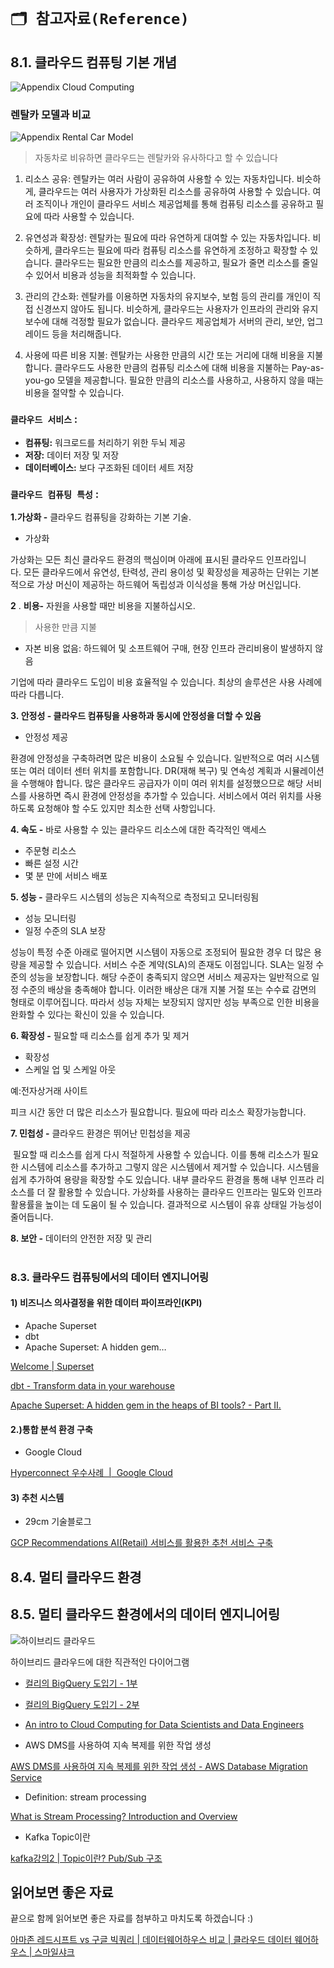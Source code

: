 # `🗂️ 참고자료(Reference)`

## 8.1. 클라우드 컴퓨팅 기본 개념

![Appendix Cloud Computing](./images/appendix_cloud_services.png)

### 렌탈카 모델과 비교
![Appendix Rental Car Model](./images/appendix_example_rental_car_onpremise_cloud.png)

> 자동차로 비유하면 클라우드는 렌탈카와 유사하다고 할 수 있습니다


1. 리소스 공유: 렌탈카는 여러 사람이 공유하여 사용할 수 있는 자동차입니다. 비슷하게, 클라우드는 여러 사용자가 가상화된 리소스를 공유하여 사용할 수 있습니다. 여러 조직이나 개인이 클라우드 서비스 제공업체를 통해 컴퓨팅 리소스를 공유하고 필요에 따라 사용할 수 있습니다.

2. 유연성과 확장성: 렌탈카는 필요에 따라 유연하게 대여할 수 있는 자동차입니다. 비슷하게, 클라우드는 필요에 따라 컴퓨팅 리소스를 유연하게 조정하고 확장할 수 있습니다. 클라우드는 필요한 만큼의 리소스를 제공하고, 필요가 줄면 리소스를 줄일 수 있어서 비용과 성능을 최적화할 수 있습니다.

3. 관리의 간소화: 렌탈카를 이용하면 자동차의 유지보수, 보험 등의 관리를 개인이 직접 신경쓰지 않아도 됩니다. 비슷하게, 클라우드는 사용자가 인프라의 관리와 유지보수에 대해 걱정할 필요가 없습니다. 클라우드 제공업체가 서버의 관리, 보안, 업그레이드 등을 처리해줍니다.

4. 사용에 따른 비용 지불: 렌탈카는 사용한 만큼의 시간 또는 거리에 대해 비용을 지불합니다. 클라우드도 사용한 만큼의 컴퓨팅 리소스에 대해 비용을 지불하는 Pay-as-you-go 모델을 제공합니다. 필요한 만큼의 리소스를 사용하고, 사용하지 않을 때는 비용을 절약할 수 있습니다.

### `클라우드 서비스` :

- **컴퓨팅:** 워크로드를 처리하기 위한 두뇌 제공
- **저장:** 데이터 저장 및 저장
- **데이터베이스:** 보다 구조화된 데이터 세트 저장

### `클라우드 컴퓨팅 특성` :

**1.가상화 -** 클라우드 컴퓨팅을 강화하는 기본 기술.

- 가상화

가상화는 모든 최신 클라우드 환경의 핵심이며 아래에 표시된 클라우드 인프라입니다. 모든 클라우드에서 유연성, 탄력성, 관리 용이성 및 확장성을 제공하는 단위는 기본적으로 가상 머신이 제공하는 하드웨어 독립성과 이식성을 통해 가상 머신입니다.

**2** . **비용-** 자원을 사용할 때만 비용을 지불하십시오.

> 사용한 만큼 지불
> 
- 자본 비용 없음: 하드웨어 및 소프트웨어 구매, 현장 인프라 관리비용이 발생하지 않음

기업에 따라 클라우드 도입이 비용 효율적일 수 있습니다. 최상의 솔루션은 사용 사례에 따라 다릅니다.

**3. 안정성 - 클라우드 컴퓨팅을 사용하과 동시에 안정성을 더할 수 있음**

- 안정성 제공

환경에 안정성을 구축하려면 많은 비용이 소요될 수 있습니다. 일반적으로 여러 시스템 또는 여러 데이터 센터 위치를 포함합니다. DR(재해 복구) 및 연속성 계획과 시뮬레이션을 수행해야 합니다. 많은 클라우드 공급자가 이미 여러 위치를 설정했으므로 해당 서비스를 사용하면 즉시 환경에 안정성을 추가할 수 있습니다. 서비스에서 여러 위치를 사용하도록 요청해야 할 수도 있지만 최소한 선택 사항입니다.

**4. 속도 -** 바로 사용할 수 있는 클라우드 리소스에 대한 즉각적인 액세스

- 주문형 리소스
- 빠른 설정 시간
- 몇 분 만에 서비스 배포

**5. 성능 *-*** 클라우드 시스템의 성능은 지속적으로 측정되고 모니터링됨

- 성능 모니터링
- 일정 수준의 SLA 보장

성능이 특정 수준 아래로 떨어지면 시스템이 자동으로 조정되어 필요한 경우 더 많은 용량을 제공할 수 있습니다. 서비스 수준 계약(SLA)의 존재도 이점입니다. SLA는 일정 수준의 성능을 보장합니다. 해당 수준이 충족되지 않으면 서비스 제공자는 일반적으로 일정 수준의 배상을 충족해야 합니다. 이러한 배상은 대개 지불 거절 또는 수수료 감면의 형태로 이루어집니다. 따라서 성능 자체는 보장되지 않지만 성능 부족으로 인한 비용을 완화할 수 있다는 확신이 있을 수 있습니다.

**6. 확장성 -** 필요할 때 리소스를 쉽게 추가 및 제거

- 확장성
- 스케일 업 및 스케일 아웃

예:전자상거래 사이트

피크 시간 동안 더 많은 리소스가 필요합니다. 필요에 따라 리소스 확장가능합니다.

**7. 민첩성 -** 클라우드 환경은 뛰어난 민첩성을 제공

 필요할 때 리소스를 쉽게 다시 적절하게 사용할 수 있습니다. 이를 통해 리소스가 필요한 시스템에 리소스를 추가하고 그렇지 않은 시스템에서 제거할 수 있습니다. 시스템을 쉽게 추가하여 용량을 확장할 수도 있습니다. 내부 클라우드 환경을 통해 내부 인프라 리소스를 더 잘 활용할 수 있습니다. 가상화를 사용하는 클라우드 인프라는 밀도와 인프라 활용률을 높이는 데 도움이 될 수 있습니다. 결과적으로 시스템이 유휴 상태일 가능성이 줄어듭니다.

**8. 보안 -** 데이터의 안전한 저장 및 관리
<br></br>

### 8.3. **클라우드 컴퓨팅에서의 데이터 엔지니어링**

#### 1) 비즈니스 의사결정을 위한 데이터 파이프라인(KPI)

- Apache Superset
- dbt
- Apache Superset: A hidden gem…

[Welcome | Superset](https://superset.apache.org/)

[dbt - Transform data in your warehouse](https://www.getdbt.com/)

[Apache Superset: A hidden gem in the heaps of BI tools? - Part II.](https://blog.hiflylabs.hu/en/2021/07/13/superset2/)

#### 2.)통합 분석 환경 구축

- Google Cloud

[Hyperconnect 우수사례  |  Google Cloud](https://cloud.google.com/customers/hyperconnect/?hl=ko)

#### 3) 추천 시스템

- 29cm 기술블로그

[GCP Recommendations AI(Retail) 서비스를 활용한 추천 서비스 구축](https://medium.com/29cm/gcp-recommendations-ai-retail-서비스를-활용한-추천-서비스-구축-eb68a0cd5d97)

## 8.4. 멀티 클라우드 환경

## 8.5. 멀티 클라우드 환경에서의 데이터 엔지니어링

![하이브리드 클라우드](./images/appendix_hybrid_computing.png)

하이브리드 클라우드에 대한 직관적인 다이어그램

- [컬리의 BigQuery 도입기 - 1부](https://helloworld.kurly.com/blog/bigquery-1/)
- [컬리의 BigQuery 도입기 - 2부](https://helloworld.kurly.com/blog/bigquery-2/)
- [An intro to Cloud Computing for Data Scientists and Data Engineers](https://medium.com/analytics-vidhya/an-intro-to-cloud-computing-for-data-scientists-and-data-engineers-96d85b4852de)

- AWS DMS를 사용하여 지속 복제를 위한 작업 생성

[AWS DMS를 사용하여 지속 복제를 위한 작업 생성 - AWS Database Migration Service](https://docs.aws.amazon.com/ko_kr/dms/latest/userguide/CHAP_Task.CDC.html)

- Definition: stream processing

[What is Stream Processing? Introduction and Overview](https://www.techtarget.com/searchdatamanagement/definition/stream-processing)

- Kafka Topic이란

[kafka강의2 | Topic이란? Pub/Sub 구조](https://pearlluck.tistory.com/289)


## 읽어보면 좋은 자료
끝으로 함께 읽어보면 좋은 자료를 첨부하고 마치도록 하겠습니다 :)

[아마존 레드시프트 vs 구글 빅쿼리 | 데이터웨어하우스 비교 | 클라우드 데이터 웨어하우스 | 스마일샤크](https://www.smileshark.kr/post/aws-redshift-vs-google-bigquery-data-warehouse-comparsion-analysis)


<script src="https://utteranc.es/client.js"
        repo="Pseudo-Lab/data-engineering-for-everybody"
        issue-term="pathname"
        label="comments"
        theme="preferred-color-scheme"
        crossorigin="anonymous"
        async>
</script>